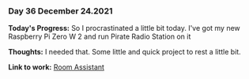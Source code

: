 ### Day 36 December 24.2021

**Today's Progress:** So I procrastinated a little bit today. I've got my new Raspberry Pi Zero W 2 and run Pirate Radio Station on it

**Thoughts:** I needed that. Some little and quick project to rest a little bit.

**Link to work:** [Room Assistant](https://github.com/Pablo203/RoomAssistant/)